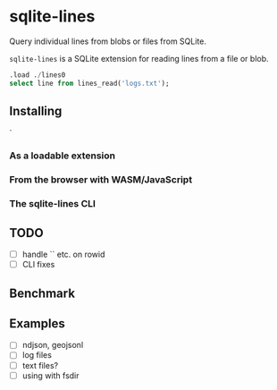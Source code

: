 # sqlite-lines

Query individual lines from blobs or files from SQLite.

`sqlite-lines` is a SQLite extension for reading lines from a file or blob.

```sql
.load ./lines0
select line from lines_read('logs.txt');
```

## Installing

`

### As a loadable extension

### From the browser with WASM/JavaScript

### The sqlite-lines CLI

## TODO

- [ ] handle `` etc. on rowid
- [ ] CLI fixes

## Benchmark

## Examples

- [ ] ndjson, geojsonl
- [ ] log files
- [ ] text files?
- [ ] using with fsdir
